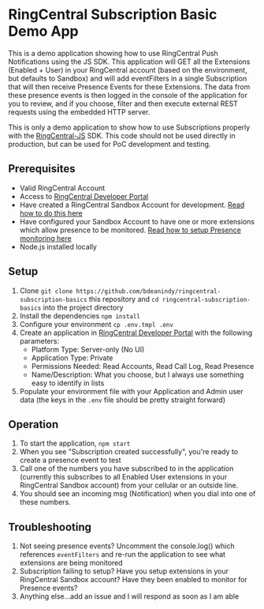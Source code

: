 # RingCentral Subscription Basic Demo App

This is a demo application showing how to use RingCentral Push Notifications using the JS SDK. This application will GET all the Extensions (Enabled + User) in your RingCentral account (based on the environment, but defaults to Sandbox) and will add eventFilters in a single Subscription that will then receive Presence Events for these Extensions. The data from these presence events is then logged in the console of the application for you to review, and if you choose, filter and then execute external REST requests using the embedded HTTP server.

This is only a demo application to show how to use Subscriptions properly with the [RingCentral-JS](https://github.com/ringcentral/ringcentral-js) SDK. This code should not be used directly in production, but can be used for PoC development and testing.

## Prerequisites

* Valid RingCentral Account
* Access to [RingCentral Developer Portal](https://developer.ringcentral.com)
* Have created a RingCentral Sandbox Account for development. [Read how to do this here](https://developers.ringcentral.com/library/tutorials/test-account.html)
* Have configured your Sandbox Account to have one or more extensions which allow presence to be monitored. [Read how to setup Presence monitoring here](http://success.ringcentral.com/articles/en_US/RC_Knowledge_Article/How-to-choose-specific-user-extensions-to-monitor-for-Presence)
* Node.js installed locally

## Setup

1. Clone `git clone https://github.com/bdeanindy/ringcentral-subscription-basics` this repository and `cd ringcentral-subscription-basics` into the project directory
2. Install the dependencies `npm install`
3. Configure your environment `cp .env.tmpl .env`
4. Create an application in [RingCentral Developer Portal](https://developers.ringcentral.com/my-account.html#/create-app) with the following parameters:
    * Platform Type: Server-only (No UI)
    * Application Type: Private
    * Permissions Needed: Read Accounts, Read Call Log, Read Presence
    * Name/Description: What you choose, but I always use something easy to identify in lists
5. Populate your environment file with your Application and Admin user data (the keys in the `.env` file should be pretty straight forward)


## Operation

1. To start the application, `npm start`
2. When you see "Subscription created successfully", you're ready to create a presence event to test
3. Call one of the numbers you have subscribed to in the application (currently this subscribes to all Enabled User extensions in your RingCentral Sandbox account) from your cellular or an outside line.
4. You should see an incoming msg (Notification) when you dial into one of these numbers.

## Troubleshooting

1. Not seeing presence events? Uncomment the console.log() which references `eventFilters` and re-run the application to see what extensions are being monitored
2. Subscription failing to setup? Have you setup extensions in your RingCentral Sandbox account? Have they been enabled to monitor for Presence events?
3. Anything else...add an issue and I will respond as soon as I am able
